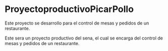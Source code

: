 # ProyectoproductivoPicarPollo
Este proyecto se desarrollo para el control de mesas y pedidos de un restaurante.

Este sera un proyecto productivo del sena, el cual se encarga del control de mesas y pedidos de un restaurante.
